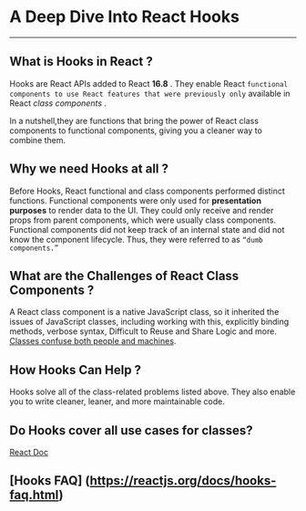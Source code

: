 # A Deep Dive Into React Hooks

---

## What is Hooks in React ?

Hooks are React APIs added to React **16.8** . They enable React `functional components to use React features that were previously only` available in React _class components_ .

In a nutshell,they are functions that bring the power of React class components to functional components, giving you a cleaner way to combine them.

## Why we need Hooks at all ?

Before Hooks, React functional and class components performed distinct functions.
Functional components were only used for **presentation purposes** to render data to the UI. They could only receive and render props from parent components, which were usually class components.
Functional components did not keep track of an internal state and did not know the component lifecycle.
Thus, they were referred to as `“dumb components.”`

## What are the Challenges of React Class Components ?

A React class component is a native JavaScript class, so it inherited the issues of JavaScript classes, including working with this, explicitly binding methods, verbose syntax, Difficult to Reuse and Share Logic and more. [Classes confuse both people and machines](https://reactjs.org/docs/hooks-intro.html#classes-confuse-both-people-and-machines).

## How Hooks Can Help ?

Hooks solve all of the class-related problems listed above. They also enable you to write cleaner, leaner, and more maintainable code.

## Do Hooks cover all use cases for classes?

[React Doc](https://reactjs.org/docs/hooks-faq.html#do-hooks-cover-all-use-cases-for-classes)

## [Hooks FAQ] (https://reactjs.org/docs/hooks-faq.html)
